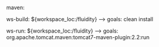 maven:

ws-build:
${workspace_loc:/fluidity} --> goals: clean install

ws-run:
${workspace_loc:/fluidity} --> goals: org.apache.tomcat.maven:tomcat7-maven-plugin:2.2:run
